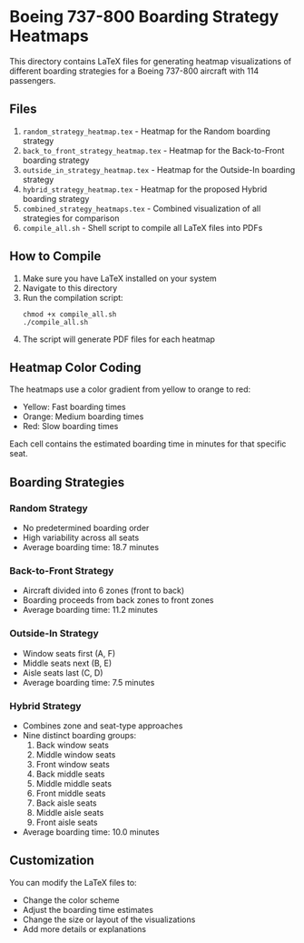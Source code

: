 # Boeing 737-800 Boarding Strategy Heatmaps

This directory contains LaTeX files for generating heatmap visualizations of different boarding strategies for a Boeing 737-800 aircraft with 114 passengers.

## Files

1. `random_strategy_heatmap.tex` - Heatmap for the Random boarding strategy
2. `back_to_front_strategy_heatmap.tex` - Heatmap for the Back-to-Front boarding strategy
3. `outside_in_strategy_heatmap.tex` - Heatmap for the Outside-In boarding strategy
4. `hybrid_strategy_heatmap.tex` - Heatmap for the proposed Hybrid boarding strategy
5. `combined_strategy_heatmaps.tex` - Combined visualization of all strategies for comparison
6. `compile_all.sh` - Shell script to compile all LaTeX files into PDFs

## How to Compile

1. Make sure you have LaTeX installed on your system
2. Navigate to this directory
3. Run the compilation script:
   ```
   chmod +x compile_all.sh
   ./compile_all.sh
   ```
4. The script will generate PDF files for each heatmap

## Heatmap Color Coding

The heatmaps use a color gradient from yellow to orange to red:
- Yellow: Fast boarding times
- Orange: Medium boarding times
- Red: Slow boarding times

Each cell contains the estimated boarding time in minutes for that specific seat.

## Boarding Strategies

### Random Strategy
- No predetermined boarding order
- High variability across all seats
- Average boarding time: 18.7 minutes

### Back-to-Front Strategy
- Aircraft divided into 6 zones (front to back)
- Boarding proceeds from back zones to front zones
- Average boarding time: 11.2 minutes

### Outside-In Strategy
- Window seats first (A, F)
- Middle seats next (B, E)
- Aisle seats last (C, D)
- Average boarding time: 7.5 minutes

### Hybrid Strategy
- Combines zone and seat-type approaches
- Nine distinct boarding groups:
  1. Back window seats
  2. Middle window seats
  3. Front window seats
  4. Back middle seats
  5. Middle middle seats
  6. Front middle seats
  7. Back aisle seats
  8. Middle aisle seats
  9. Front aisle seats
- Average boarding time: 10.0 minutes

## Customization

You can modify the LaTeX files to:
- Change the color scheme
- Adjust the boarding time estimates
- Change the size or layout of the visualizations
- Add more details or explanations